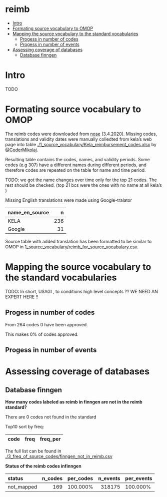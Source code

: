 reimb
================

  - [Intro](#intro)
  - [Formating source vocabulary to
    OMOP](#formating-source-vocabulary-to-omop)
  - [Mapping the source vocabulary to the standard
    vocabularies](#mapping-the-source-vocabulary-to-the-standard-vocabularies)
      - [Progess in number of codes](#progess-in-number-of-codes)
      - [Progess in number of events](#progess-in-number-of-events)
  - [Assessing coverage of databases](#assessing-coverage-of-databases)
      - [Database finngen](#database-finngen)

# Intro

TODO

# Formating source vocabulary to OMOP

The reimb codes were downloaded from [nose](nose) (3.4.2020). Missing
codes, translations and validity dates were manually colledted from
kela’s web page into table
[./1\_source\_vocabulary/Kela\_reimbursement\_codes.xlsx](./1_source_vocabulary/Kela_reimbursement_codes.xlsx)
by [@CoderMikolaj](github.com/CoderMikolaj).

Resulting table contains the codes, names, and validity periods. Some
codes (e.g 307) have a different names during different periods, and
therefore codes are repeated on the table for name and time period.

TODO: we got the name changes over time only for the top 21 codes. The
rest should be checked. (top 21 bcs were the ones with no name at all
kela’s )

Missing English translations were made using Google-tralator

<div class="kable-table">

| name\_en\_source |   n |
| :--------------- | --: |
| KELA             | 236 |
| Google           |  31 |

</div>

Source table with added translation has been formatted to be similar to
OMOP in
[1\_source\_vocabulary/reimb\_for\_source\_vocabulary.csv](1_source_vocabulary/reimb_for_source_vocabulary.csv).

# Mapping the source vocabulary to the standard vocabularies

TODO: In short, USAGI , to conditions high level concepts ?? WE NEED AN
EXPERT HERE \!\!

## Progess in number of codes

From 264 codes 0 have been approved.

This makes 0% of codes approved.

## Progess in number of events

# Assessing coverage of databases

## Database finngen

**How many codes labeled as reimb in finngen are not in the reimb
standard?**

There are 0 codes not found in the standard

Top10 sort by freq:

| code | freq | freq\_per |
| :--- | ---: | :-------- |

The full list can be found in
[./3\_freq\_of\_source\_codes/finngen\_not\_in\_reimb.csv](./3_freq_of_source_codes/finngen_not_in_reimb.csv)

**Status of the reimb codes infinngen**

| status      | n\_codes | per\_codes | n\_events | per\_events |
| :---------- | -------: | :--------- | --------: | :---------- |
| not\_mapped |      169 | 100.000%   |    318175 | 100.000%    |
